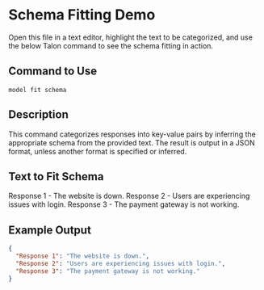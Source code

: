 # Schema Fitting Demo

Open this file in a text editor, highlight the text to be categorized, and use the below Talon command to see the schema fitting in action.

## Command to Use

`model fit schema`

## Description

This command categorizes responses into key-value pairs by inferring the appropriate schema from the provided text. The result is output in a JSON format, unless another format is specified or inferred.

## Text to Fit Schema

Response 1 - The website is down.
Response 2 - Users are experiencing issues with login.
Response 3 - The payment gateway is not working.

## Example Output

```json
{
  "Response 1": "The website is down.",
  "Response 2": "Users are experiencing issues with login.",
  "Response 3": "The payment gateway is not working."
}
```
